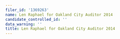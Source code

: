 ```yaml
---
filer_id: '1369263'
name: Len Raphael for Oakland City Auditor 2014
candidate_controlled_id: ''
data_warning: ''
title: Len Raphael for Oakland City Auditor 2014
---
```

